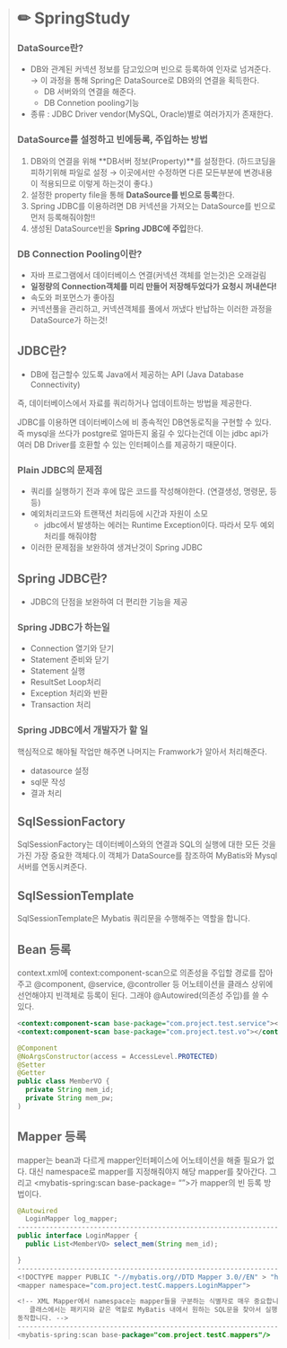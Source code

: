 > # ✏ SpringStudy
> 
> ### **DataSource란?**
>
> - DB와 관계된 커넥션 정보를 담고있으며 빈으로 등록하여 인자로 넘겨준다. → 이 과정을 통해 Spring은 DataSource로 DB와의 연결을 획득한다.
>    - DB 서버와의 연결을 해준다.
>    - DB Connetion pooling기능
> - 종류 : JDBC Driver vendor(MySQL, Oracle)별로 여러가지가 존재한다.
>
> ### DataSource를 설정하고 빈에등록, 주입하는 방법
>
> 1. DB와의 연결을 위해 **DB서버 정보(Property)**를 설정한다. (하드코딩을 피하기위해 파일로 설정 → 이곳에서만 수정하면 다른 모든부분에 변경내용이 적용되므로 이렇게 하는것이 좋다.)
> 2. 설정한 property file을 통해 **DataSource를 빈으로 등록**한다.
>   1. Spring JDBC를 이용하려면 DB 커넥션을 가져오는 DataSource를 빈으로 먼저 등록해줘야함!!
> 3. 생성된 DataSource빈을 **Spring JDBC에 주입**한다.
>
> ### DB Connection Pooling이란?
>
> - 자바 프로그램에서 데이터베이스 연결(커넥션 객체를 얻는것)은 오래걸림
> - **일정량의 Connection객체를 미리 만들어 저장해두었다가 요청시 꺼내쓴다!**
> - 속도와 퍼포먼스가 좋아짐
> - 커넥션풀을 관리하고, 커넥션객체를 풀에서 꺼냈다 반납하는 이러한 과정을 DataSource가 하는것!
>
> ## **JDBC란?**
>
> - DB에 접근할수 있도록 Java에서 제공하는 API (Java Database Connectivity)
> 
>
> 즉, 데이터베이스에서 자료를 쿼리하거나 업데이트하는 방법을 제공한다.
>
> JDBC를 이용하면 데이터베이스에 비 종속적인 DB연동로직을 구현할 수 있다. 즉 mysql을 쓰다가 postgre로 얼마든지 옮길 수 있다는건데 이는 jdbc api가 여러 DB Driver를 호환할 수 있는 인터페이스를 제공하기 때문이다.
>
> ### Plain JDBC의 문제점
>
> - 쿼리를 실행하기 전과 후에 많은 코드를 작성해야한다. (연결생성, 명령문, 등등)
> - 예외처리코드와 트랜잭션 처리등에 시간과 자원이 소모
>    - jdbc에서 발생하는 에러는 Runtime Exception이다. 따라서 모두 예외처리를 해줘야함
> - 이러한 문제점을 보완하여 생겨난것이 Spring JDBC
>
> ## **Spring JDBC란?**
>
> - JDBC의 단점을 보완하여 더 편리한 기능을 제공
> 
>
> ### Spring JDBC가 하는일
>
> - Connection 열기와 닫기
> - Statement 준비와 닫기
> - Statement 실행
> - ResultSet Loop처리
> - Exception 처리와 반환
> - Transaction 처리
> 
> ### Spring JDBC에서 개발자가 할 일
> 
> 핵심적으로 해야될 작업만 해주면 나머지는 Framwork가 알아서 처리해준다.
>
> - datasource 설정
> - sql문 작성
> - 결과 처리
>
> ## SqlSessionFactory
>
> SqlSessionFactory는 데이터베이스와의 연결과 SQL의 실행에 대한 모든 것을 가진 가장 중요한 객체다.이 객체가 DataSource를 참조하여 MyBatis와 Mysql 서버를 연동시켜준다.
>
> ## SqlSessionTemplate
>
> SqlSessionTemplate은 Mybatis 쿼리문을 수행해주는 역할을 합니다.
> ## Bean 등록
>
> context.xml에 context:component-scan으로 의존성을 주입할 경로를 잡아주고 @component, @service, @controller 등 어노테이션을 클래스 상위에 선언해야지 빈객체로 등록이 된다. 그래야 @Autowired(의존성 주입)를 쓸 수 있다.
>
> ```xml
> <context:component-scan base-package="com.project.test.service"></context:component-scan>
> <context:component-scan base-package="com.project.test.vo"></context:component-scan>
> ```
>
> ```java
> @Component
> @NoArgsConstructor(access = AccessLevel.PROTECTED)
> @Setter
> @Getter
> public class MemberVO {
>	private String mem_id;
>	private String mem_pw;
> )
> ```
>
> ## Mapper 등록
>
> mapper는 bean과 다르게 mapper인터페이스에 어노테이션을 해줄 필요가 없다. 대신 namespace로 mapper를 지정해줘야지 해당 mapper를 찾아간다. 그리고 <mybatis-spring:scan base-package= “”>가 mapper의 빈 등록 방법이다.
>
> ```java
> @Autowired
>	LoginMapper log_mapper;
> -----------------------------------------------------------------------------
> public interface LoginMapper {
>	public List<MemberVO> select_mem(String mem_id);
>
> }
> -----------------------------------------------------------------------------
> <!DOCTYPE mapper PUBLIC "-//mybatis.org//DTD Mapper 3.0//EN" > "http://mybatis.org/dtd/mybatis-3-mapper.dtd">
> <mapper namespace="com.project.testC.mappers.LoginMapper">
> 
> <!-- XML Mapper에서 namespace는 mapper들을 구분하는 식별자로 매우 중요합니다.
>    클래스에서는 패키지와 같은 역할로 MyBatis 내에서 원하는 SQL문을 찾아서 실행할 때 
> 동작합니다. -->
> -----------------------------------------------------------------------------
> <mybatis-spring:scan base-package="com.project.testC.mappers"/>
> ```
>  
  
